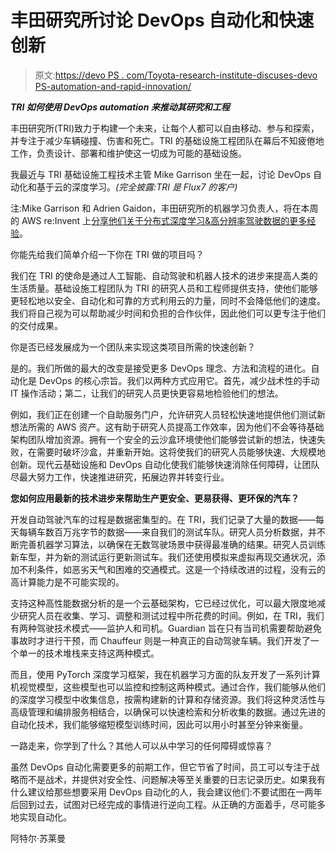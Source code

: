 # 丰田研究所讨论 DevOps 自动化和快速创新

> 原文:[https://devo PS . com/Toyota-research-institute-discuses-devo PS-automation-and-rapid-innovation/](https://devops.com/toyota-research-institute-discusses-devops-automation-and-rapid-innovation/)

***TRI 如何使用 DevOps automation 来推动其研究和工程***

丰田研究所(TRI)致力于构建一个未来，让每个人都可以自由移动、参与和探索，并专注于减少车辆碰撞、伤害和死亡。TRI 的基础设施工程团队在幕后不知疲倦地工作，负责设计、部署和维护使这一切成为可能的基础设施。

我最近与 TRI 基础设施工程技术主管 Mike Garrison 坐在一起，讨论 DevOps 自动化和基于云的深度学习。*(完全披露:TRI 是 Flux7 的客户)*

注:Mike Garrison 和 Adrien Gaidon，丰田研究所的机器学习负责人，将在本周的 AWS re:Invent 上[分享他们关于分布式深度学习&高分辨率驾驶数据的更多经验](https://www.portal.reinvent.awsevents.com/connect/sessionDetail.ww?SESSION_ID=22950)。

你能先给我们简单介绍一下你在 TRI 做的项目吗？

我们在 TRI 的使命是通过人工智能、自动驾驶和机器人技术的进步来提高人类的生活质量。基础设施工程团队为 TRI 的研究人员和工程师提供支持，使他们能够更轻松地以安全、自动化和可靠的方式利用云的力量，同时不会降低他们的速度。我们将自己视为可以帮助减少时间和负担的合作伙伴，因此他们可以更专注于他们的交付成果。

你是否已经发展成为一个团队来实现这类项目所需的快速创新？

是的。我们所做的最大的改变是接受更多 DevOps 理念、方法和流程的进化。自动化是 DevOps 的核心宗旨。我们以两种方式应用它。首先，减少战术性的手动 IT 操作活动；第二，让我们的研究人员更快更容易地检验他们的想法。

例如，我们正在创建一个自助服务门户，允许研究人员轻松快速地提供他们测试新想法所需的 AWS 资产。这有助于研究人员提高工作效率，因为他们不会等待基础架构团队增加资源。拥有一个安全的云沙盒环境使他们能够尝试新的想法，快速失败，在需要时破坏沙盒，并重新开始。这将使我们的研究人员能够快速、大规模地创新。现代云基础设施和 DevOps 自动化使我们能够快速消除任何障碍，让团队尽最大努力工作，快速推进研究，拓展边界并转变行业。

**您如何应用最新的技术进步来帮助生产更安全、更易获得、更环保的汽车？**

开发自动驾驶汽车的过程是数据密集型的。在 TRI，我们记录了大量的数据——每天每辆车数百万兆字节的数据——来自我们的测试车队。研究人员分析数据，并不断完善机器学习算法，以确保在无数驾驶场景中获得最准确的结果。研究人员训练新车型，并为新的测试运行更新测试车。我们还使用模拟来虚拟再现交通状况，添加不利条件，如恶劣天气和困难的交通模式。这是一个持续改进的过程，没有云的高计算能力是不可能实现的。

支持这种高性能数据分析的是一个云基础架构，它已经过优化，可以最大限度地减少研究人员在收集、学习、调整和测试过程中所花费的时间。例如，在 TRI，我们有两种驾驶技术模式——监护人和司机。Guardian 旨在只有当司机需要帮助避免事故时才进行干预，而 Chauffeur 则是一种真正的自动驾驶车辆。我们开发了一个单一的技术堆栈来支持这两种模式。

而且，使用 PyTorch 深度学习框架，我在机器学习方面的队友开发了一系列计算机视觉模型，这些模型也可以监控和控制这两种模式。通过合作，我们能够从他们的深度学习模型中收集信息，按需构建新的计算和存储资源。我们将这种灵活性与高级管理和编排服务相结合，以确保可以快速检索和分析收集的数据。通过先进的自动化技术，我们能够缩短模型训练时间，因此可以用小时甚至分钟来衡量。

一路走来，你学到了什么？其他人可以从中学习的任何障碍或惊喜？

虽然 DevOps 自动化需要更多的前期工作，但它节省了时间，员工可以专注于战略而不是战术，并提供对安全性、问题解决等至关重要的日志记录历史。如果我有什么建议给那些想要采用 DevOps 自动化的人，我会建议他们:不要试图在一两年后回到过去，试图对已经完成的事情进行逆向工程。从正确的方面着手，尽可能多地实现自动化。

阿特尔·苏莱曼